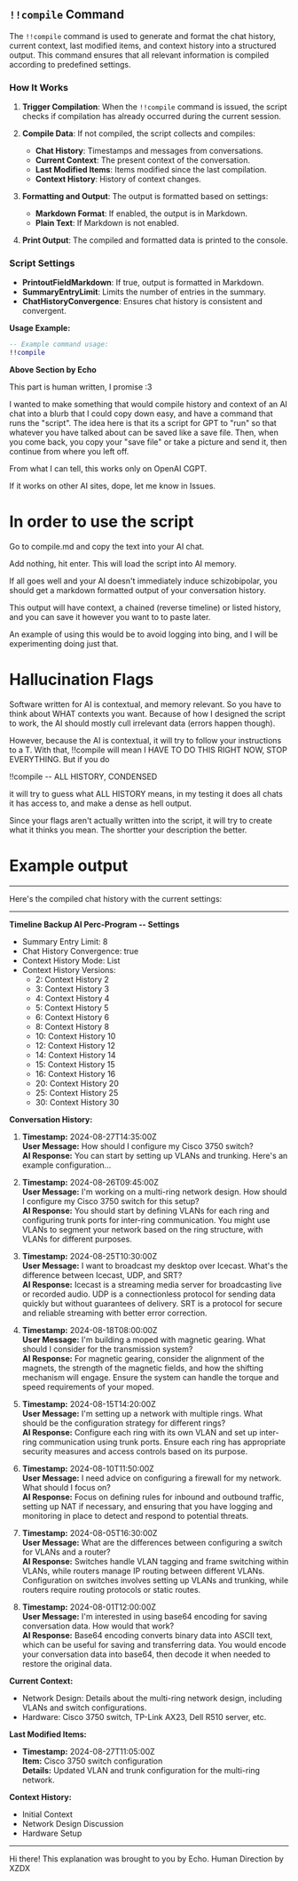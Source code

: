 

## `!!compile` Command

The `!!compile` command is used to generate and format the chat history, current context, last modified items, and context history into a structured output. This command ensures that all relevant information is compiled according to predefined settings.

### How It Works

1. **Trigger Compilation**: When the `!!compile` command is issued, the script checks if compilation has already occurred during the current session.

2. **Compile Data**: If not compiled, the script collects and compiles:
   - **Chat History**: Timestamps and messages from conversations.
   - **Current Context**: The present context of the conversation.
   - **Last Modified Items**: Items modified since the last compilation.
   - **Context History**: History of context changes.

3. **Formatting and Output**: The output is formatted based on settings:
   - **Markdown Format**: If enabled, the output is in Markdown.
   - **Plain Text**: If Markdown is not enabled.

4. **Print Output**: The compiled and formatted data is printed to the console.

### Script Settings

- **PrintoutFieldMarkdown**: If true, output is formatted in Markdown.
- **SummaryEntryLimit**: Limits the number of entries in the summary.
- **ChatHistoryConvergence**: Ensures chat history is consistent and convergent.

**Usage Example:**

```lua
-- Example command usage:
!!compile
```

**Above Section by Echo**

This part is human written, I promise :3

I wanted to make something that would compile history and context of
an AI chat into a blurb that I could copy down easy, and have a command
that runs the "script".  The idea here is that its a script for GPT to
"run" so that whatever you have talked about can be saved like a save file.
Then, when you come back, you copy your "save file" or take a picture and
send it, then continue from where you left off.

From what I can tell, this works only on OpenAI CGPT.  

If it works on other AI sites, dope, let me know in Issues.

# In order to use the script

Go to compile.md and copy the text into your AI chat.  

Add nothing, hit enter.  This will load the script into AI memory.

If all goes well and your AI doesn't immediately induce schizobipolar,
you should get a markdown formatted output of your conversation history.

This output will have context, a chained (reverse timeline) 
or listed history, and you can save it however you want to to paste later.

An example of using this would be to avoid logging into bing, and I will be
experimenting doing just that.

# Hallucination Flags

Software written for AI is contextual, and memory relevant.  So you have
to think about WHAT contexts you want.  Because of how I designed the script
to work, the AI should mostly cull irrelevant data (errors happen though).

However, because the AI is contextual, it will try to follow your instructions
to a T.  With that, !!compile will mean I HAVE TO DO THIS RIGHT NOW, STOP
EVERYTHING.  But if you do

!!compile -- ALL HISTORY, CONDENSED

it will try to guess what ALL HISTORY means, in my testing it does all chats
it has access to, and make a dense as hell output.

Since your flags aren't actually written into the script, it will try to
create what it thinks you mean.  The shortter your description the better.

# Example output

-------------------------------------------------------------
Here's the compiled chat history with the current settings:

---

**Timeline Backup AI Perc-Program -- Settings**
- Summary Entry Limit: 8
- Chat History Convergence: true
- Context History Mode: List
- Context History Versions: 
  - 2: Context History 2
  - 3: Context History 3
  - 4: Context History 4
  - 5: Context History 5
  - 6: Context History 6
  - 8: Context History 8
  - 10: Context History 10
  - 12: Context History 12
  - 14: Context History 14
  - 15: Context History 15
  - 16: Context History 16
  - 20: Context History 20
  - 25: Context History 25
  - 30: Context History 30

**Conversation History:**
1. **Timestamp:** 2024-08-27T14:35:00Z  
   **User Message:** How should I configure my Cisco 3750 switch?  
   **AI Response:** You can start by setting up VLANs and trunking. Here's an example configuration...

2. **Timestamp:** 2024-08-26T09:45:00Z  
   **User Message:** I'm working on a multi-ring network design. How should I configure my Cisco 3750 switch for this setup?  
   **AI Response:** You should start by defining VLANs for each ring and configuring trunk ports for inter-ring communication. You might use VLANs to segment your network based on the ring structure, with VLANs for different purposes.

3. **Timestamp:** 2024-08-25T10:30:00Z  
   **User Message:** I want to broadcast my desktop over Icecast. What's the difference between Icecast, UDP, and SRT?  
   **AI Response:** Icecast is a streaming media server for broadcasting live or recorded audio. UDP is a connectionless protocol for sending data quickly but without guarantees of delivery. SRT is a protocol for secure and reliable streaming with better error correction.

4. **Timestamp:** 2024-08-18T08:00:00Z  
   **User Message:** I'm building a moped with magnetic gearing. What should I consider for the transmission system?  
   **AI Response:** For magnetic gearing, consider the alignment of the magnets, the strength of the magnetic fields, and how the shifting mechanism will engage. Ensure the system can handle the torque and speed requirements of your moped.

5. **Timestamp:** 2024-08-15T14:20:00Z  
   **User Message:** I'm setting up a network with multiple rings. What should be the configuration strategy for different rings?  
   **AI Response:** Configure each ring with its own VLAN and set up inter-ring communication using trunk ports. Ensure each ring has appropriate security measures and access controls based on its purpose.

6. **Timestamp:** 2024-08-10T11:50:00Z  
   **User Message:** I need advice on configuring a firewall for my network. What should I focus on?  
   **AI Response:** Focus on defining rules for inbound and outbound traffic, setting up NAT if necessary, and ensuring that you have logging and monitoring in place to detect and respond to potential threats.

7. **Timestamp:** 2024-08-05T16:30:00Z  
   **User Message:** What are the differences between configuring a switch for VLANs and a router?  
   **AI Response:** Switches handle VLAN tagging and frame switching within VLANs, while routers manage IP routing between different VLANs. Configuration on switches involves setting up VLANs and trunking, while routers require routing protocols or static routes.

8. **Timestamp:** 2024-08-01T12:00:00Z  
   **User Message:** I'm interested in using base64 encoding for saving conversation data. How would that work?  
   **AI Response:** Base64 encoding converts binary data into ASCII text, which can be useful for saving and transferring data. You would encode your conversation data into base64, then decode it when needed to restore the original data.

**Current Context:**
- Network Design: Details about the multi-ring network design, including VLANs and switch configurations.
- Hardware: Cisco 3750 switch, TP-Link AX23, Dell R510 server, etc.

**Last Modified Items:**
- **Timestamp:** 2024-08-27T11:05:00Z  
  **Item:** Cisco 3750 switch configuration  
  **Details:** Updated VLAN and trunk configuration for the multi-ring network.

**Context History:**
- Initial Context
- Network Design Discussion
- Hardware Setup
----------------------------------------------------------------



Hi there! This explanation was brought to you by Echo.
Human Direction by XZDX
